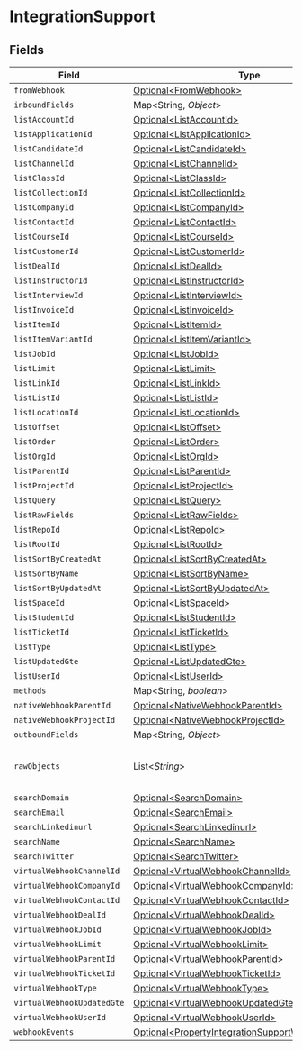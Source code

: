 # IntegrationSupport


## Fields

| Field                                                                                                                | Type                                                                                                                 | Required                                                                                                             | Description                                                                                                          |
| -------------------------------------------------------------------------------------------------------------------- | -------------------------------------------------------------------------------------------------------------------- | -------------------------------------------------------------------------------------------------------------------- | -------------------------------------------------------------------------------------------------------------------- |
| `fromWebhook`                                                                                                        | [Optional\<FromWebhook>](../../models/shared/FromWebhook.md)                                                         | :heavy_minus_sign:                                                                                                   | N/A                                                                                                                  |
| `inboundFields`                                                                                                      | Map\<String, *Object*>                                                                                               | :heavy_minus_sign:                                                                                                   | N/A                                                                                                                  |
| `listAccountId`                                                                                                      | [Optional\<ListAccountId>](../../models/shared/ListAccountId.md)                                                     | :heavy_minus_sign:                                                                                                   | N/A                                                                                                                  |
| `listApplicationId`                                                                                                  | [Optional\<ListApplicationId>](../../models/shared/ListApplicationId.md)                                             | :heavy_minus_sign:                                                                                                   | N/A                                                                                                                  |
| `listCandidateId`                                                                                                    | [Optional\<ListCandidateId>](../../models/shared/ListCandidateId.md)                                                 | :heavy_minus_sign:                                                                                                   | N/A                                                                                                                  |
| `listChannelId`                                                                                                      | [Optional\<ListChannelId>](../../models/shared/ListChannelId.md)                                                     | :heavy_minus_sign:                                                                                                   | N/A                                                                                                                  |
| `listClassId`                                                                                                        | [Optional\<ListClassId>](../../models/shared/ListClassId.md)                                                         | :heavy_minus_sign:                                                                                                   | N/A                                                                                                                  |
| `listCollectionId`                                                                                                   | [Optional\<ListCollectionId>](../../models/shared/ListCollectionId.md)                                               | :heavy_minus_sign:                                                                                                   | N/A                                                                                                                  |
| `listCompanyId`                                                                                                      | [Optional\<ListCompanyId>](../../models/shared/ListCompanyId.md)                                                     | :heavy_minus_sign:                                                                                                   | N/A                                                                                                                  |
| `listContactId`                                                                                                      | [Optional\<ListContactId>](../../models/shared/ListContactId.md)                                                     | :heavy_minus_sign:                                                                                                   | N/A                                                                                                                  |
| `listCourseId`                                                                                                       | [Optional\<ListCourseId>](../../models/shared/ListCourseId.md)                                                       | :heavy_minus_sign:                                                                                                   | N/A                                                                                                                  |
| `listCustomerId`                                                                                                     | [Optional\<ListCustomerId>](../../models/shared/ListCustomerId.md)                                                   | :heavy_minus_sign:                                                                                                   | N/A                                                                                                                  |
| `listDealId`                                                                                                         | [Optional\<ListDealId>](../../models/shared/ListDealId.md)                                                           | :heavy_minus_sign:                                                                                                   | N/A                                                                                                                  |
| `listInstructorId`                                                                                                   | [Optional\<ListInstructorId>](../../models/shared/ListInstructorId.md)                                               | :heavy_minus_sign:                                                                                                   | N/A                                                                                                                  |
| `listInterviewId`                                                                                                    | [Optional\<ListInterviewId>](../../models/shared/ListInterviewId.md)                                                 | :heavy_minus_sign:                                                                                                   | N/A                                                                                                                  |
| `listInvoiceId`                                                                                                      | [Optional\<ListInvoiceId>](../../models/shared/ListInvoiceId.md)                                                     | :heavy_minus_sign:                                                                                                   | N/A                                                                                                                  |
| `listItemId`                                                                                                         | [Optional\<ListItemId>](../../models/shared/ListItemId.md)                                                           | :heavy_minus_sign:                                                                                                   | N/A                                                                                                                  |
| `listItemVariantId`                                                                                                  | [Optional\<ListItemVariantId>](../../models/shared/ListItemVariantId.md)                                             | :heavy_minus_sign:                                                                                                   | N/A                                                                                                                  |
| `listJobId`                                                                                                          | [Optional\<ListJobId>](../../models/shared/ListJobId.md)                                                             | :heavy_minus_sign:                                                                                                   | N/A                                                                                                                  |
| `listLimit`                                                                                                          | [Optional\<ListLimit>](../../models/shared/ListLimit.md)                                                             | :heavy_minus_sign:                                                                                                   | N/A                                                                                                                  |
| `listLinkId`                                                                                                         | [Optional\<ListLinkId>](../../models/shared/ListLinkId.md)                                                           | :heavy_minus_sign:                                                                                                   | N/A                                                                                                                  |
| `listListId`                                                                                                         | [Optional\<ListListId>](../../models/shared/ListListId.md)                                                           | :heavy_minus_sign:                                                                                                   | N/A                                                                                                                  |
| `listLocationId`                                                                                                     | [Optional\<ListLocationId>](../../models/shared/ListLocationId.md)                                                   | :heavy_minus_sign:                                                                                                   | N/A                                                                                                                  |
| `listOffset`                                                                                                         | [Optional\<ListOffset>](../../models/shared/ListOffset.md)                                                           | :heavy_minus_sign:                                                                                                   | N/A                                                                                                                  |
| `listOrder`                                                                                                          | [Optional\<ListOrder>](../../models/shared/ListOrder.md)                                                             | :heavy_minus_sign:                                                                                                   | N/A                                                                                                                  |
| `listOrgId`                                                                                                          | [Optional\<ListOrgId>](../../models/shared/ListOrgId.md)                                                             | :heavy_minus_sign:                                                                                                   | N/A                                                                                                                  |
| `listParentId`                                                                                                       | [Optional\<ListParentId>](../../models/shared/ListParentId.md)                                                       | :heavy_minus_sign:                                                                                                   | N/A                                                                                                                  |
| `listProjectId`                                                                                                      | [Optional\<ListProjectId>](../../models/shared/ListProjectId.md)                                                     | :heavy_minus_sign:                                                                                                   | N/A                                                                                                                  |
| `listQuery`                                                                                                          | [Optional\<ListQuery>](../../models/shared/ListQuery.md)                                                             | :heavy_minus_sign:                                                                                                   | N/A                                                                                                                  |
| `listRawFields`                                                                                                      | [Optional\<ListRawFields>](../../models/shared/ListRawFields.md)                                                     | :heavy_minus_sign:                                                                                                   | N/A                                                                                                                  |
| `listRepoId`                                                                                                         | [Optional\<ListRepoId>](../../models/shared/ListRepoId.md)                                                           | :heavy_minus_sign:                                                                                                   | N/A                                                                                                                  |
| `listRootId`                                                                                                         | [Optional\<ListRootId>](../../models/shared/ListRootId.md)                                                           | :heavy_minus_sign:                                                                                                   | N/A                                                                                                                  |
| `listSortByCreatedAt`                                                                                                | [Optional\<ListSortByCreatedAt>](../../models/shared/ListSortByCreatedAt.md)                                         | :heavy_minus_sign:                                                                                                   | N/A                                                                                                                  |
| `listSortByName`                                                                                                     | [Optional\<ListSortByName>](../../models/shared/ListSortByName.md)                                                   | :heavy_minus_sign:                                                                                                   | N/A                                                                                                                  |
| `listSortByUpdatedAt`                                                                                                | [Optional\<ListSortByUpdatedAt>](../../models/shared/ListSortByUpdatedAt.md)                                         | :heavy_minus_sign:                                                                                                   | N/A                                                                                                                  |
| `listSpaceId`                                                                                                        | [Optional\<ListSpaceId>](../../models/shared/ListSpaceId.md)                                                         | :heavy_minus_sign:                                                                                                   | N/A                                                                                                                  |
| `listStudentId`                                                                                                      | [Optional\<ListStudentId>](../../models/shared/ListStudentId.md)                                                     | :heavy_minus_sign:                                                                                                   | N/A                                                                                                                  |
| `listTicketId`                                                                                                       | [Optional\<ListTicketId>](../../models/shared/ListTicketId.md)                                                       | :heavy_minus_sign:                                                                                                   | N/A                                                                                                                  |
| `listType`                                                                                                           | [Optional\<ListType>](../../models/shared/ListType.md)                                                               | :heavy_minus_sign:                                                                                                   | N/A                                                                                                                  |
| `listUpdatedGte`                                                                                                     | [Optional\<ListUpdatedGte>](../../models/shared/ListUpdatedGte.md)                                                   | :heavy_minus_sign:                                                                                                   | N/A                                                                                                                  |
| `listUserId`                                                                                                         | [Optional\<ListUserId>](../../models/shared/ListUserId.md)                                                           | :heavy_minus_sign:                                                                                                   | N/A                                                                                                                  |
| `methods`                                                                                                            | Map\<String, *boolean*>                                                                                              | :heavy_minus_sign:                                                                                                   | N/A                                                                                                                  |
| `nativeWebhookParentId`                                                                                              | [Optional\<NativeWebhookParentId>](../../models/shared/NativeWebhookParentId.md)                                     | :heavy_minus_sign:                                                                                                   | N/A                                                                                                                  |
| `nativeWebhookProjectId`                                                                                             | [Optional\<NativeWebhookProjectId>](../../models/shared/NativeWebhookProjectId.md)                                   | :heavy_minus_sign:                                                                                                   | N/A                                                                                                                  |
| `outboundFields`                                                                                                     | Map\<String, *Object*>                                                                                               | :heavy_minus_sign:                                                                                                   | N/A                                                                                                                  |
| `rawObjects`                                                                                                         | List\<*String*>                                                                                                      | :heavy_minus_sign:                                                                                                   | objects that we map from in the integration                                                                          |
| `searchDomain`                                                                                                       | [Optional\<SearchDomain>](../../models/shared/SearchDomain.md)                                                       | :heavy_minus_sign:                                                                                                   | N/A                                                                                                                  |
| `searchEmail`                                                                                                        | [Optional\<SearchEmail>](../../models/shared/SearchEmail.md)                                                         | :heavy_minus_sign:                                                                                                   | N/A                                                                                                                  |
| `searchLinkedinurl`                                                                                                  | [Optional\<SearchLinkedinurl>](../../models/shared/SearchLinkedinurl.md)                                             | :heavy_minus_sign:                                                                                                   | N/A                                                                                                                  |
| `searchName`                                                                                                         | [Optional\<SearchName>](../../models/shared/SearchName.md)                                                           | :heavy_minus_sign:                                                                                                   | N/A                                                                                                                  |
| `searchTwitter`                                                                                                      | [Optional\<SearchTwitter>](../../models/shared/SearchTwitter.md)                                                     | :heavy_minus_sign:                                                                                                   | N/A                                                                                                                  |
| `virtualWebhookChannelId`                                                                                            | [Optional\<VirtualWebhookChannelId>](../../models/shared/VirtualWebhookChannelId.md)                                 | :heavy_minus_sign:                                                                                                   | N/A                                                                                                                  |
| `virtualWebhookCompanyId`                                                                                            | [Optional\<VirtualWebhookCompanyId>](../../models/shared/VirtualWebhookCompanyId.md)                                 | :heavy_minus_sign:                                                                                                   | N/A                                                                                                                  |
| `virtualWebhookContactId`                                                                                            | [Optional\<VirtualWebhookContactId>](../../models/shared/VirtualWebhookContactId.md)                                 | :heavy_minus_sign:                                                                                                   | N/A                                                                                                                  |
| `virtualWebhookDealId`                                                                                               | [Optional\<VirtualWebhookDealId>](../../models/shared/VirtualWebhookDealId.md)                                       | :heavy_minus_sign:                                                                                                   | N/A                                                                                                                  |
| `virtualWebhookJobId`                                                                                                | [Optional\<VirtualWebhookJobId>](../../models/shared/VirtualWebhookJobId.md)                                         | :heavy_minus_sign:                                                                                                   | N/A                                                                                                                  |
| `virtualWebhookLimit`                                                                                                | [Optional\<VirtualWebhookLimit>](../../models/shared/VirtualWebhookLimit.md)                                         | :heavy_minus_sign:                                                                                                   | N/A                                                                                                                  |
| `virtualWebhookParentId`                                                                                             | [Optional\<VirtualWebhookParentId>](../../models/shared/VirtualWebhookParentId.md)                                   | :heavy_minus_sign:                                                                                                   | N/A                                                                                                                  |
| `virtualWebhookTicketId`                                                                                             | [Optional\<VirtualWebhookTicketId>](../../models/shared/VirtualWebhookTicketId.md)                                   | :heavy_minus_sign:                                                                                                   | N/A                                                                                                                  |
| `virtualWebhookType`                                                                                                 | [Optional\<VirtualWebhookType>](../../models/shared/VirtualWebhookType.md)                                           | :heavy_minus_sign:                                                                                                   | N/A                                                                                                                  |
| `virtualWebhookUpdatedGte`                                                                                           | [Optional\<VirtualWebhookUpdatedGte>](../../models/shared/VirtualWebhookUpdatedGte.md)                               | :heavy_minus_sign:                                                                                                   | N/A                                                                                                                  |
| `virtualWebhookUserId`                                                                                               | [Optional\<VirtualWebhookUserId>](../../models/shared/VirtualWebhookUserId.md)                                       | :heavy_minus_sign:                                                                                                   | N/A                                                                                                                  |
| `webhookEvents`                                                                                                      | [Optional\<PropertyIntegrationSupportWebhookEvents>](../../models/shared/PropertyIntegrationSupportWebhookEvents.md) | :heavy_minus_sign:                                                                                                   | N/A                                                                                                                  |